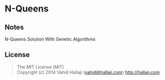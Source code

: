 N-Queens
========

## Notes

N-Queens Solution With Genetic Algorithms

## License

> The MIT License (MIT) <br>
> Copyright (c) 2014 Vahid Hallaji (vahid@hallaji.com)
> http://hallaji.com
